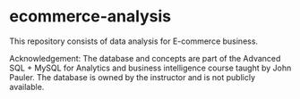 # ecommerce-analysis

This repository consists of data analysis for E-commerce business. 

Acknowledgement:
The database and concepts are part of the Advanced SQL + MySQL for Analytics and business intelligence course taught by John Pauler. The database is owned by the instructor and is not publicly available.
